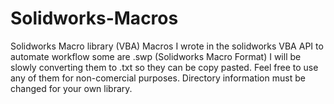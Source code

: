 # Solidworks-Macros
Solidworks Macro library (VBA)
Macros I wrote in the solidworks VBA API to automate workflow
some are .swp (Solidworks Macro Format) 
I will be slowly converting them to .txt so they can be copy pasted.
Feel free to use any of them for non-comercial purposes.
Directory information must be changed for your own library.
